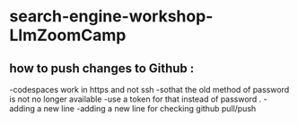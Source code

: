 # search-engine-workshop-LlmZoomCamp
## how to push changes to Github :
-codespaces work in https and not ssh 
-sothat  the old method of password is not no longer available 
-use a token for that instead of password . 
-adding a new line 
-adding a new line for checking github pull/push
